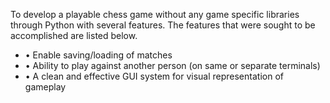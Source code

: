 To develop a playable chess game without any game specific libraries through Python with several features. The features that were sought to be accomplished are listed below.

* • Enable saving/loading of matches
* • Ability to play against another person (on same or separate terminals)
* • A clean and effective GUI system for visual representation of gameplay